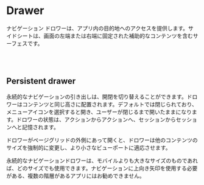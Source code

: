 # Drawer

ナビゲーション ドロワーは、アプリ内の目的地へのアクセスを提供します。サイドシートは、画面の左端または右端に固定された補助的なコンテンツを含むサーフェスです。

<br>
<br>

## Persistent drawer

永続的なナビゲーションの引き出しは、開閉を切り替えることができます。ドロワーはコンテンツと同じ高さに配置されます。デフォルトでは閉じられており、メニューアイコンを選択すると開き、ユーザーが閉じるまで開いたままになります。ドロワーの状態は、アクションからアクションへ、セッションからセッションへと記憶されます。

ドロワーがページグリッドの外側にあって開くと、ドロワーは他のコンテンツのサイズを強制的に変更し、より小さなビューポートに適応させます。

永続的なナビゲーションドロワーは、モバイルよりも大きなサイズのものであれば、どのサイズでも使用できます。ナビゲーションに上向き矢印を使用する必要がある、複数の階層があるアプリにはお勧めできません。
